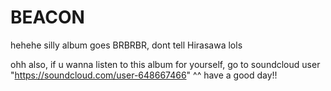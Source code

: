 # BEACON
hehehe silly album goes BRBRBR, dont tell Hirasawa lols


ohh also, if u wanna listen to this album for yourself, go to soundcloud user "https://soundcloud.com/user-648667466" ^^ 
have a good day!!

